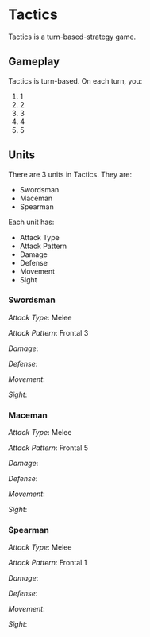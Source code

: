 # Tactics
Tactics is a turn-based-strategy game.

## Gameplay

Tactics is turn-based. On each turn, you:

1. 1
2. 2
3. 3
4. 4
5. 5

## Units

There are 3 units in Tactics. They are:

* Swordsman
* Maceman
* Spearman





Each unit has:

* Attack Type
* Attack Pattern
* Damage
* Defense
* Movement
* Sight

### Swordsman

*Attack Type*: Melee

*Attack Pattern*: Frontal 3

*Damage*:

*Defense*:

*Movement*:

*Sight*:

### Maceman

*Attack Type*: Melee

*Attack Pattern*: Frontal 5

*Damage*:

*Defense*:

*Movement*:

*Sight*:

### Spearman

*Attack Type*: Melee

*Attack Pattern*: Frontal 1

*Damage*:

*Defense*:

*Movement*:

*Sight*: